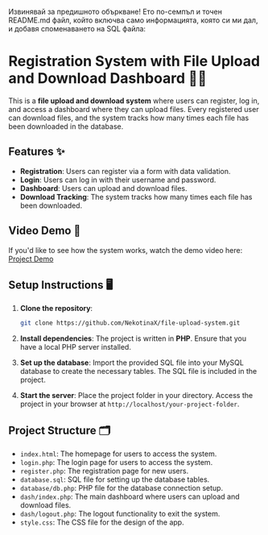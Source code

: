 Извинявай за предишното объркване! Ето по-семпъл и точен README.md файл, който включва само информацията, която си ми дал, и добавя споменаването на SQL файла:


# Registration System with File Upload and Download Dashboard 📂🚀

This is a **file upload and download system** where users can register, log in, and access a dashboard where they can upload files. Every registered user can download files, and the system tracks how many times each file has been downloaded in the database.

## Features ✨

- **Registration**: Users can register via a form with data validation.
- **Login**: Users can log in with their username and password.
- **Dashboard**: Users can upload and download files.
- **Download Tracking**: The system tracks how many times each file has been downloaded.

## Video Demo 🎥
If you'd like to see how the system works, watch the demo video here: [Project Demo](https://youtu.be/4U03A45RPcQ?si=VL_NAM9hRu1ANcNs)



## Setup Instructions 🖥️

1. **Clone the repository**:
   ```bash
   git clone https://github.com/NekotinaX/file-upload-system.git
   ```

2. **Install dependencies**:
   The project is written in **PHP**. Ensure that you have a local PHP server installed.

3. **Set up the database**:
   Import the provided SQL file into your MySQL database to create the necessary tables. The SQL file is included in the project.

4. **Start the server**:
   Place the project folder in your directory. Access the project in your browser at `http://localhost/your-project-folder`.

## Project Structure 🗂️

- `index.html`: The homepage for users to access the system.
- `login.php`: The login page for users to access the system.
- `register.php`: The registration page for new users.
- `database.sql`: SQL file for setting up the database tables.
- `database/db.php`: PHP file for the database connection setup.
- `dash/index.php`: The main dashboard where users can upload and download files.
- `dash/logout.php`: The logout functionality to exit the system.
- `style.css`: The CSS file for the design of the app.

